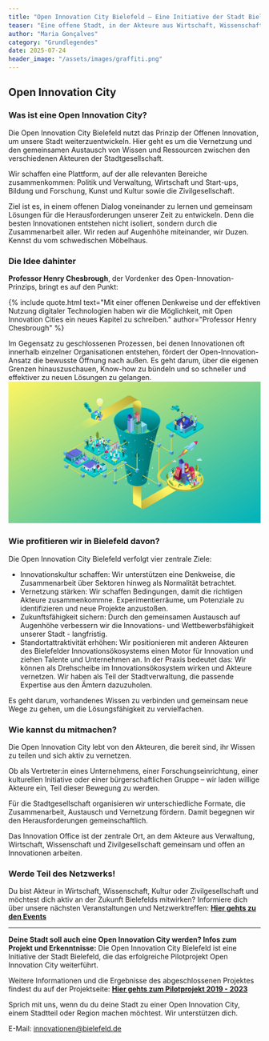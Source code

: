 ```yaml
---
title: "Open Innovation City Bielefeld – Eine Initiative der Stadt Bielefeld"
teaser: "Eine offene Stadt, in der Akteure aus Wirtschaft, Wissenschaft, Politik und Zivilgesellschaft gemeinsam die Zukunft gestalten."
author: "Maria Gonçalves"
category: "Grundlegendes"
date: 2025-07-24
header_image: "/assets/images/graffiti.png"
---
```


## Open Innovation City

### Was ist eine Open Innovation City?

Die Open Innovation City Bielefeld nutzt das Prinzip der Offenen Innovation, um unsere Stadt weiterzuentwickeln. Hier geht es um die Vernetzung und den gemeinsamen Austausch von Wissen und Ressourcen zwischen den verschiedenen Akteuren der Stadtgesellschaft. 

Wir schaffen eine Plattform, auf der alle relevanten Bereiche zusammenkommen: Politik und Verwaltung, Wirtschaft und Start-ups, Bildung und Forschung, Kunst und Kultur sowie die Zivilgesellschaft. 

Ziel ist es, in einem offenen Dialog voneinander zu lernen und gemeinsam Lösungen für die Herausforderungen unserer Zeit zu entwickeln. Denn die besten Innovationen entstehen nicht isoliert, sondern durch die Zusammenarbeit aller.
Wir reden auf Augenhöhe miteinander, wir Duzen. Kennst du vom schwedischen Möbelhaus.

### Die Idee dahinter

**Professor Henry Chesbrough**, der Vordenker des Open-Innovation-Prinzips, bringt es auf den Punkt:

{% include quote.html
   text="Mit einer offenen Denkweise und der effektiven Nutzung digitaler Technologien haben wir die Möglichkeit, mit Open Innovation Cities ein neues Kapitel zu schreiben."
   author="Professor Henry Chesbrough" %}

Im Gegensatz zu geschlossenen Prozessen, bei denen Innovationen oft innerhalb einzelner Organisationen entstehen, fördert der Open-Innovation-Ansatz die bewusste Öffnung nach außen. Es geht darum, über die eigenen Grenzen hinauszuschauen, Know-how zu bündeln und so schneller und effektiver zu neuen Lösungen zu gelangen.
![Darstellung des Open Innovation City Funnels](/assets/images/OIC_Funnel_1920x1080.jpg "Open Innovation City Funnel")

### Wie profitieren wir in Bielefeld davon?

Die Open Innovation City Bielefeld verfolgt vier zentrale Ziele:
-	Innovationskultur schaffen: Wir unterstützen eine Denkweise, die Zusammenarbeit über Sektoren hinweg als Normalität betrachtet.
-	Vernetzung stärken: Wir schaffen Bedingungen, damit die richtigen Akteure zusammenkommne. Experimentierräume, um Potenziale zu identifizieren und neue Projekte anzustoßen.
-	Zukunftsfähigkeit sichern: Durch den gemeinsamen Austausch auf Augenhöhe verbessern wir die Innovations- und Wettbewerbsfähigkeit unserer Stadt - langfristig.
-	Standortattraktivität erhöhen: Wir positionieren mit anderen Akteuren des Bielefelder Innovationsökosystems einen Motor für Innovation und ziehen Talente und Unternehmen an.
In der Praxis bedeutet das: Wir können als Drehscheibe im Innovationsökosystem wirken und Akteure vernetzen. Wir haben als Teil der Stadtverwaltung, die passende Expertise aus den Ämtern dazuzuholen.

Es geht darum, vorhandenes Wissen zu verbinden und gemeinsam neue Wege zu gehen, um die Lösungsfähigkeit zu vervielfachen.

### Wie kannst du mitmachen?

Die Open Innovation City lebt von den Akteuren, die bereit sind, ihr Wissen zu teilen und sich aktiv zu vernetzen. 

Ob als Vertreter:in eines Unternehmens, einer Forschungseinrichtung, einer kulturellen Initiative oder einer bürgerschaftlichen Gruppe – wir laden willige Akteure ein, Teil dieser Bewegung zu werden.

Für die Stadtgesellschaft organisieren wir unterschiedliche Formate, die Zusammenarbeit, Austausch und Vernetzung fördern. Damit begegnen wir den Herausforderungen gemeinschaftlich.

Das Innovation Office ist der zentrale Ort, an dem Akteure aus Verwaltung, Wirtschaft, Wissenschaft und Zivilgesellschaft gemeinsam und offen an Innovationen arbeiten.

### Werde Teil des Netzwerks!

Du bist Akteur in Wirtschaft, Wissenschaft, Kultur oder Zivilgesellschaft und möchtest dich aktiv an der Zukunft Bielefelds mitwirken? 
Informiere dich über unsere nächsten Veranstaltungen und Netzwerktreffen: **[Hier gehts zu den Events](https://oic-bielefeld.de/#events)**

---

**Deine Stadt soll auch eine Open Innovation City werden? Infos zum Projekt und Erkenntnisse:** Die Open Innovation City Bielefeld ist eine Initiative der Stadt Bielefeld, die das erfolgreiche Pilotprojekt Open Innovation City weiterführt. 

Weitere Informationen und die Ergebnisse des abgeschlossenen Projektes findest du auf der Projektseite: **[Hier gehts zum Pilotprojekt 2019 - 2023](https://oic-projekt.de)**

Sprich mit uns, wenn du du deine Stadt zu einer Open Innovation City, einem Stadtteil oder Region machen möchtest. Wir unterstützen dich.

E-Mail: <innovationen@bielefeld.de> 
